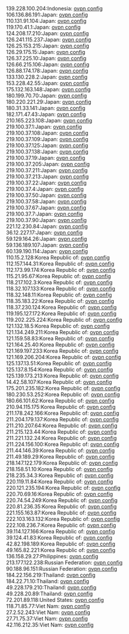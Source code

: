 139.228.100.204:Indonesia: [ovpn config](vpn/139_228_100_204.ovpn)  
106.136.86.191:Japan: [ovpn config](vpn/106_136_86_191.ovpn)  
110.131.91.104:Japan: [ovpn config](vpn/110_131_91_104.ovpn)  
119.170.41.1:Japan: [ovpn config](vpn/119_170_41_1.ovpn)  
124.208.17.210:Japan: [ovpn config](vpn/124_208_17_210.ovpn)  
126.241.115.237:Japan: [ovpn config](vpn/126_241_115_237.ovpn)  
126.25.153.215:Japan: [ovpn config](vpn/126_25_153_215.ovpn)  
126.29.175.15:Japan: [ovpn config](vpn/126_29_175_15.ovpn)  
126.37.225.10:Japan: [ovpn config](vpn/126_37_225_10.ovpn)  
126.66.215.106:Japan: [ovpn config](vpn/126_66_215_106.ovpn)  
126.88.174.178:Japan: [ovpn config](vpn/126_88_174_178.ovpn)  
133.130.228.2:Japan: [ovpn config](vpn/133_130_228_2.ovpn)  
153.228.42.55:Japan: [ovpn config](vpn/153_228_42_55.ovpn)  
175.132.163.148:Japan: [ovpn config](vpn/175_132_163_148.ovpn)  
180.199.70.70:Japan: [ovpn config](vpn/180_199_70_70.ovpn)  
180.220.221.29:Japan: [ovpn config](vpn/180_220_221_29.ovpn)  
180.31.33.141:Japan: [ovpn config](vpn/180_31_33_141.ovpn)  
182.171.47.43:Japan: [ovpn config](vpn/182_171_47_43.ovpn)  
210.165.223.108:Japan: [ovpn config](vpn/210_165_223_108.ovpn)  
219.100.37.1:Japan: [ovpn config](vpn/219_100_37_1.ovpn)  
219.100.37.108:Japan: [ovpn config](vpn/219_100_37_108.ovpn)  
219.100.37.109:Japan: [ovpn config](vpn/219_100_37_109.ovpn)  
219.100.37.125:Japan: [ovpn config](vpn/219_100_37_125.ovpn)  
219.100.37.138:Japan: [ovpn config](vpn/219_100_37_138.ovpn)  
219.100.37.19:Japan: [ovpn config](vpn/219_100_37_19.ovpn)  
219.100.37.205:Japan: [ovpn config](vpn/219_100_37_205.ovpn)  
219.100.37.211:Japan: [ovpn config](vpn/219_100_37_211.ovpn)  
219.100.37.213:Japan: [ovpn config](vpn/219_100_37_213.ovpn)  
219.100.37.22:Japan: [ovpn config](vpn/219_100_37_22.ovpn)  
219.100.37.4:Japan: [ovpn config](vpn/219_100_37_4.ovpn)  
219.100.37.50:Japan: [ovpn config](vpn/219_100_37_50.ovpn)  
219.100.37.58:Japan: [ovpn config](vpn/219_100_37_58.ovpn)  
219.100.37.67:Japan: [ovpn config](vpn/219_100_37_67.ovpn)  
219.100.37.7:Japan: [ovpn config](vpn/219_100_37_7.ovpn)  
219.100.37.90:Japan: [ovpn config](vpn/219_100_37_90.ovpn)  
221.12.230.84:Japan: [ovpn config](vpn/221_12_230_84.ovpn)  
36.12.227.17:Japan: [ovpn config](vpn/36_12_227_17.ovpn)  
59.129.164.26:Japan: [ovpn config](vpn/59_129_164_26.ovpn)  
59.136.189.107:Japan: [ovpn config](vpn/59_136_189_107.ovpn)  
60.139.190.114:Japan: [ovpn config](vpn/60_139_190_114.ovpn)  
110.15.2.128:Korea Republic of: [ovpn config](vpn/110_15_2_128.ovpn)  
112.157.144.31:Korea Republic of: [ovpn config](vpn/112_157_144_31.ovpn)  
112.173.99.174:Korea Republic of: [ovpn config](vpn/112_173_99_174.ovpn)  
115.21.95.67:Korea Republic of: [ovpn config](vpn/115_21_95_67.ovpn)  
118.217.102.3:Korea Republic of: [ovpn config](vpn/118_217_102_3.ovpn)  
118.32.107.133:Korea Republic of: [ovpn config](vpn/118_32_107_133.ovpn)  
118.32.148.11:Korea Republic of: [ovpn config](vpn/118_32_148_11.ovpn)  
118.35.183.22:Korea Republic of: [ovpn config](vpn/118_35_183_22.ovpn)  
118.37.230.124:Korea Republic of: [ovpn config](vpn/118_37_230_124.ovpn)  
119.195.127.172:Korea Republic of: [ovpn config](vpn/119_195_127_172.ovpn)  
119.202.225.224:Korea Republic of: [ovpn config](vpn/119_202_225_224.ovpn)  
121.132.18.5:Korea Republic of: [ovpn config](vpn/121_132_18_5.ovpn)  
121.134.249.211:Korea Republic of: [ovpn config](vpn/121_134_249_211.ovpn)  
121.159.58.83:Korea Republic of: [ovpn config](vpn/121_159_58_83.ovpn)  
121.164.25.40:Korea Republic of: [ovpn config](vpn/121_164_25_40.ovpn)  
121.169.197.233:Korea Republic of: [ovpn config](vpn/121_169_197_233.ovpn)  
121.169.206.204:Korea Republic of: [ovpn config](vpn/121_169_206_204.ovpn)  
125.137.13.51:Korea Republic of: [ovpn config](vpn/125_137_13_51.ovpn)  
125.137.8.154:Korea Republic of: [ovpn config](vpn/125_137_8_154.ovpn)  
125.139.173.213:Korea Republic of: [ovpn config](vpn/125_139_173_213.ovpn)  
14.42.58.107:Korea Republic of: [ovpn config](vpn/14_42_58_107.ovpn)  
175.201.235.182:Korea Republic of: [ovpn config](vpn/175_201_235_182.ovpn)  
180.230.53.252:Korea Republic of: [ovpn config](vpn/180_230_53_252.ovpn)  
180.66.101.62:Korea Republic of: [ovpn config](vpn/180_66_101_62.ovpn)  
210.94.115.175:Korea Republic of: [ovpn config](vpn/210_94_115_175.ovpn)  
211.178.242.166:Korea Republic of: [ovpn config](vpn/211_178_242_166.ovpn)  
211.204.179.137:Korea Republic of: [ovpn config](vpn/211_204_179_137.ovpn)  
211.210.207.64:Korea Republic of: [ovpn config](vpn/211_210_207_64.ovpn)  
211.215.123.44:Korea Republic of: [ovpn config](vpn/211_215_123_44.ovpn)  
211.221.132.24:Korea Republic of: [ovpn config](vpn/211_221_132_24.ovpn)  
211.224.156.100:Korea Republic of: [ovpn config](vpn/211_224_156_100.ovpn)  
211.44.146.39:Korea Republic of: [ovpn config](vpn/211_44_146_39.ovpn)  
211.49.189.29:Korea Republic of: [ovpn config](vpn/211_49_189_29.ovpn)  
218.147.122.179:Korea Republic of: [ovpn config](vpn/218_147_122_179.ovpn)  
218.158.51.10:Korea Republic of: [ovpn config](vpn/218_158_51_10.ovpn)  
218.235.34.3:Korea Republic of: [ovpn config](vpn/218_235_34_3.ovpn)  
220.119.11.84:Korea Republic of: [ovpn config](vpn/220_119_11_84.ovpn)  
220.121.235.194:Korea Republic of: [ovpn config](vpn/220_121_235_194.ovpn)  
220.70.69.16:Korea Republic of: [ovpn config](vpn/220_70_69_16.ovpn)  
220.74.54.249:Korea Republic of: [ovpn config](vpn/220_74_54_249.ovpn)  
220.81.236.35:Korea Republic of: [ovpn config](vpn/220_81_236_35.ovpn)  
221.155.163.87:Korea Republic of: [ovpn config](vpn/221_155_163_87.ovpn)  
222.103.163.132:Korea Republic of: [ovpn config](vpn/222_103_163_132.ovpn)  
222.108.236.7:Korea Republic of: [ovpn config](vpn/222_108_236_7.ovpn)  
39.114.127.166:Korea Republic of: [ovpn config](vpn/39_114_127_166.ovpn)  
39.124.41.83:Korea Republic of: [ovpn config](vpn/39_124_41_83.ovpn)  
42.82.198.189:Korea Republic of: [ovpn config](vpn/42_82_198_189.ovpn)  
49.165.82.221:Korea Republic of: [ovpn config](vpn/49_165_82_221.ovpn)  
136.158.29.27:Philippines: [ovpn config](vpn/136_158_29_27.ovpn)  
213.177.122.238:Russian Federation: [ovpn config](vpn/213_177_122_238.ovpn)  
90.188.96.151:Russian Federation: [ovpn config](vpn/90_188_96_151.ovpn)  
184.22.156.219:Thailand: [ovpn config](vpn/184_22_156_219.ovpn)  
184.22.71.10:Thailand: [ovpn config](vpn/184_22_71_10.ovpn)  
49.228.179.210:Thailand: [ovpn config](vpn/49_228_179_210.ovpn)  
49.228.20.89:Thailand: [ovpn config](vpn/49_228_20_89.ovpn)  
72.201.89.118:United States: [ovpn config](vpn/72_201_89_118.ovpn)  
118.71.85.77:Viet Nam: [ovpn config](vpn/118_71_85_77.ovpn)  
27.2.52.243:Viet Nam: [ovpn config](vpn/27_2_52_243.ovpn)  
27.71.75.37:Viet Nam: [ovpn config](vpn/27_71_75_37.ovpn)  
42.116.212.35:Viet Nam: [ovpn config](vpn/42_116_212_35.ovpn)  
